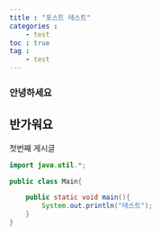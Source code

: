 ```yaml
---
title : "포스트 테스트"
categories :
    - test
toc : true
tag :
	- test
---
```


### 안녕하세요
## 반가워요
첫번째 게시글

```java
import java.util.*;

public class Main{

	public static void main(){
		System.out.println("테스트");
	}
}
```
